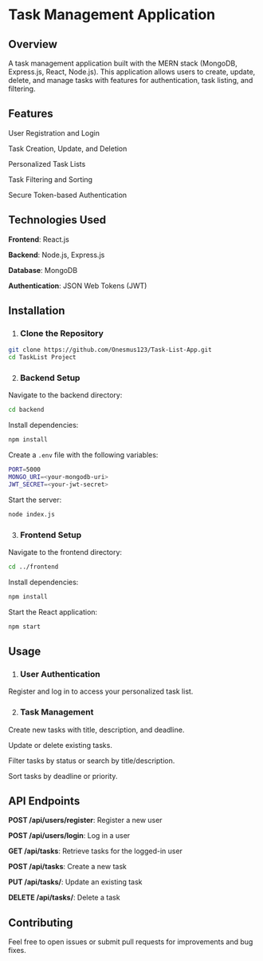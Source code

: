 # Task Management Application

## Overview
  A task management application built with the MERN stack (MongoDB, Express.js, React, Node.js). This application allows users to create, update, delete, and manage tasks with features for authentication, task listing, and filtering.

## Features
  User Registration and Login
  
  Task Creation, Update, and Deletion
  
  Personalized Task Lists
  
  Task Filtering and Sorting
  
  Secure Token-based Authentication
  
## Technologies Used
  **Frontend**: React.js

  **Backend**: Node.js, Express.js

  **Database**: MongoDB

  **Authentication**: JSON Web Tokens (JWT)

## Installation
1. ### Clone the Repository

```bash
git clone https://github.com/Onesmus123/Task-List-App.git
cd TaskList Project

```
2. ### Backend Setup
  Navigate to the backend directory:

```bash
cd backend

```
  Install dependencies:

```bash
npm install

```
  Create a `.env` file with the following variables:

```bash
PORT=5000
MONGO_URI=<your-mongodb-uri>
JWT_SECRET=<your-jwt-secret>

```
  Start the server:

```bash
node index.js

```
3. ### Frontend Setup

  Navigate to the frontend directory:

```bash
cd ../frontend
```
  Install dependencies:

```bash
npm install
```

  Start the React application:

```bash
npm start
```

## Usage

1. ### User Authentication

  Register and log in to access your personalized task list.

2. ### Task Management

  Create new tasks with title, description, and deadline.
  
  Update or delete existing tasks.
  
  Filter tasks by status or search by title/description.
  
  Sort tasks by deadline or priority.


## API Endpoints

  **POST /api/users/register**: Register a new user
  
  **POST /api/users/login**: Log in a user
  
  **GET /api/tasks**: Retrieve tasks for the logged-in user
  
  **POST /api/tasks**: Create a new task
  
  **PUT /api/tasks/**: Update an existing task
  
  **DELETE /api/tasks/**: Delete a task


## Contributing

  Feel free to open issues or submit pull requests for improvements and bug fixes.
